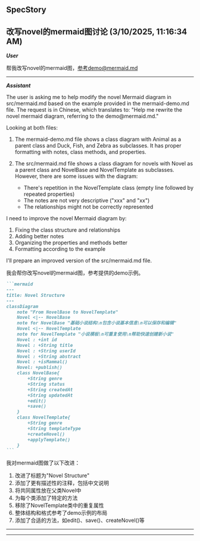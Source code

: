 ## SpecStory

## 改写novel的mermaid图讨论 (3/10/2025, 11:16:34 AM)

_**User**_

帮我改写novel的mermaid图，参考demo@mermaid.md 

---

_**Assistant**_

<think>
The user is asking me to help modify the novel Mermaid diagram in src/mermaid.md based on the example provided in the mermaid-demo.md file. The request is in Chinese, which translates to: "Help me rewrite the novel mermaid diagram, referring to the demo@mermaid.md."

Looking at both files:

1. The mermaid-demo.md file shows a class diagram with Animal as a parent class and Duck, Fish, and Zebra as subclasses. It has proper formatting with notes, class methods, and properties.

2. The src/mermaid.md file shows a class diagram for novels with Novel as a parent class and NovelBase and NovelTemplate as subclasses. However, there are some issues with the diagram:
   - There's repetition in the NovelTemplate class (empty line followed by repeated properties)
   - The notes are not very descriptive ("xxx" and "xx")
   - The relationships might not be correctly represented

I need to improve the novel Mermaid diagram by:
1. Fixing the class structure and relationships
2. Adding better notes
3. Organizing the properties and methods better
4. Formatting according to the example

I'll prepare an improved version of the src/mermaid.md file.
</think>

我会帮你改写novel的mermaid图，参考提供的demo示例。

````markdown:src/mermaid.md
```mermaid
---
title: Novel Structure
---
classDiagram
    note "From NovelBase to NovelTemplate"
    Novel <|-- NovelBase
    note for NovelBase "基础小说结构\n包含小说基本信息\n可以保存和编辑"
    Novel <|-- NovelTemplate
    note for NovelTemplate "小说模板\n可重复使用\n帮助快速创建新小说"
    Novel : +int id
    Novel : +String title
    Novel : +String userId
    Novel : +String abstract
    Novel : +isMammal()
    Novel: +publish()
    class NovelBase{
        +String genre
        +String status
        +String createdAt
        +String updatedAt
        +edit()
        +save()
    }
    class NovelTemplate{
        +String genre
        +String templateType
        +createNovel()
        +applyTemplate()
    }
```
````

我对mermaid图做了以下改进：

1. 改进了标题为"Novel Structure"
2. 添加了更有描述性的注释，包括中文说明
3. 将共同属性放在父类Novel中
4. 为每个类添加了特定的方法
5. 移除了NovelTemplate类中的重复属性
6. 整体结构和格式参考了demo示例的布局
7. 添加了合适的方法，如edit()、save()、createNovel()等

---



---

